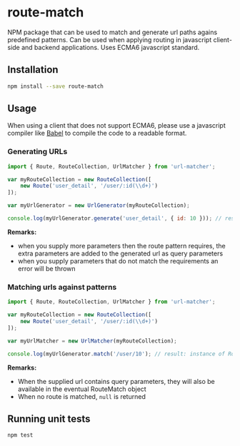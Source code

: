 # route-match

NPM package that can be used to match and generate url paths agains predefined patterns. Can be used when applying routing in javascript client-side and backend applications. Uses ECMA6 javascript standard.

## Installation

```bash
npm install --save route-match
```

## Usage

When using a client that does not support ECMA6, please use a javascript compiler like [Babel](http://babeljs.io/) to compile the code to a readable format.

### Generating URLs

```javascript
import { Route, RouteCollection, UrlMatcher } from 'url-matcher';

var myRouteCollection = new RouteCollection([
    new Route('user_detail', '/user/:id(\\d+)')
]);

var myUrlGenerator = new UrlGenerator(myRouteCollection);

console.log(myUrlGenerator.generate('user_detail', { id: 10 })); // result: /user/10
```

**Remarks:**

* when you supply more parameters then the route pattern requires, the extra parameters are added to the generated url as query parameters
* when you supply parameters that do not match the requirements an error will be thrown

### Matching urls against patterns

```javascript
import { Route, RouteCollection, UrlMatcher } from 'url-matcher';

var myRouteCollection = new RouteCollection([
    new Route('user_detail', '/user/:id(\\d+)')
]);

var myUrlMatcher = new UrlMatcher(myRouteCollection);

console.log(myUrlGenerator.match('/user/10'); // result: instance of RouteMatch containing route name, payload and parameters 
```

**Remarks:**

* When the supplied url contains query parameters, they will also be available in the eventual RouteMatch object
* When no route is matched, `null` is returned

## Running unit tests

```bash
npm test
```
